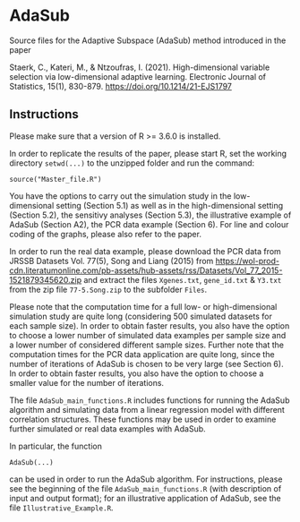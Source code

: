 # AdaSub

Source files for the Adaptive Subspace (AdaSub) method introduced in the paper   

Staerk, C., Kateri, M., & Ntzoufras, I. (2021). High-dimensional variable selection via low-dimensional adaptive learning. Electronic Journal of Statistics, 15(1), 830-879.  https://doi.org/10.1214/21-EJS1797

## Instructions 

Please make sure that a version of R >= 3.6.0 is installed.

In order to replicate the results of the paper, please start R, 
set the working directory `setwd(...)` to the unzipped folder
and run the command: 

`source("Master_file.R")`

You have the options to carry out the simulation study in the low-dimensional setting (Section 5.1) as well as in the high-dimensional setting (Section 5.2), the sensitivy analyses (Section 5.3), the illustrative example of AdaSub (Section A2), the PCR data example (Section 6). For line and colour coding of the graphs, please also refer to the paper. 

In order to run the real data example, please download the PCR data from JRSSB Datasets Vol. 77(5), Song and Liang (2015) from https://wol-prod-cdn.literatumonline.com/pb-assets/hub-assets/rss/Datasets/Vol_77_2015-1521879345620.zip and extract the files `Xgenes.txt`, `gene_id.txt` & `Y3.txt` from the zip file `77-5.Song.zip` to the subfolder `Files`.

Please note that the computation time for a full low- or high-dimensional simulation study are quite long (considering 500 simulated datasets for each sample size). 
In order to obtain faster results, you also have the option to choose a lower number of simulated data examples per sample size and a lower number of considered different sample sizes. Further note that the computation times for the PCR data application are quite long, since the number of iterations of AdaSub is chosen to be very large (see Section 6). In order to obtain faster results, you also have the option to choose a smaller value for the number of iterations.

The file `AdaSub_main_functions.R` includes functions for running the AdaSub algorithm and simulating data from a linear regression model with different correlation structures. These functions may be used in order to examine further simulated or real data examples with AdaSub. 

In particular, the function 

`AdaSub(...)`

can be used in order to run the AdaSub algorithm. 
For instructions, please see the beginning of the file `AdaSub_main_functions.R` (with description of input and output format); for an illustrative application of AdaSub, see the file `Illustrative_Example.R`.  

